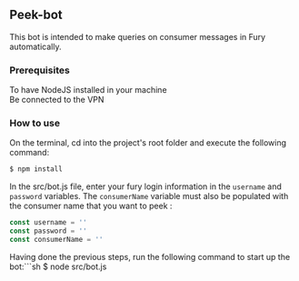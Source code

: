 
## Peek-bot


This bot is intended to make queries on consumer messages in Fury automatically.


### Prerequisites
To have NodeJS installed in your machine <br>
Be connected to the VPN


### How to use

On the terminal, cd into the project's root folder and execute the following command:
```sh
$ npm install
```

In the src/bot.js file, enter your fury login information in the ```username``` and ```password``` variables. The ```consumerName``` variable must also be populated with the consumer name
that you want to peek :
```Javascript
const username = ''
const password = ''
const consumerName = ''
```

Having done the previous steps, run the following command to start up the bot:```sh
$ node src/bot.js
````

